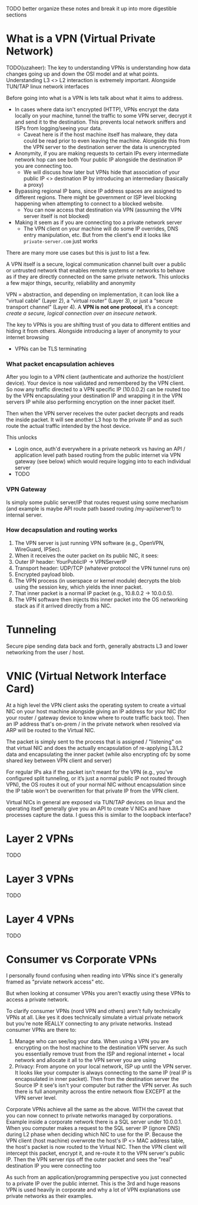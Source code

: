 
TODO better organize these notes and break it up into more digestible sections
# What is a VPN (Virtual Private Network)

TODO(uzaheer): The key to understanding VPNs is understanding how data changes going up and down the OSI model and at what points. Understanding L3 <> L2 interaction is extremely important. Alongside TUN/TAP linux network interfaces

Before going into what is a VPN is lets talk about what it aims to address.
- In cases where data isn't encrypted (HTTP), VPNs encrypt the data locally on your machine, tunnel the traffic to some VPN server, decrypt it and send it to the destination. This prevents local network sniffers and ISPs from logging/seeing your data.
	- Caveat here is if the host machine itself has malware, they data could be read prior to even leaving the machine. Alongside this from the VPN server to the destination server the data is unencrypted
- Anonymity, if you are making requests to certain IPs every intermediate network hop can see both Your public IP alongside the destination IP you are connecting too.
	- We will discuss how later but VPNs hide that association of your public IP <> destination IP by introducing an intermediary (basically a proxy)
- Bypassing regional IP bans, since IP address spaces are assigned to different regions. There might be government or ISP level blocking happening when attempting to connect to a blocked website.
	- You can now access that destination via VPN (assuming the VPN server itself is not blocked)
- Making it seem as if you are connecting too a private network server
	- The VPN client on your machine will do some IP overrides, DNS entry manipulation, etc. But from the client's end it looks like `private-server.com` just works
	
There are many more use cases but this is just to list a few.

A VPN itself is a secure, logical communication channel built over a public or untrusted network that enables remote systems or networks to behave as if they are directly connected on the same private network. This unlocks a few major things, security, reliability and anonymity 

VPN = abstraction, and depending on implementation, it can look like a “virtual cable” (Layer 2), a “virtual router” (Layer 3), or just a “secure transport channel” (Layer 4). A **VPN is not one protocol**, it’s a concept: _create a secure, logical connection over an insecure network_.

The key to VPNs is you are shifting trust of you data to different entities and hiding it from others. Alongside introducing a layer of anonymity to your internet browsing

- VPNs can be TLS terminating
### What packet encapsulation achieves

After you login to a VPN client (authenticate and authorize the host/client device). Your device is now validated and remembered by the VPN client. So now any traffic directed to a VPN specific IP (10.0.0.2) can be routed too by the VPN encapsulating your destination IP and wrapping it in the VPN servers IP while also performing encryption on the inner packet itself.

Then when the VPN server receives the outer packet decrypts and reads the inside packet. It will see another L3 hop to the private IP and as such route the actual traffic intended by the host device.

This unlocks
- Login once, auth'd everywhere in a private network vs having an API / application level path based routing from the public internet via VPN gateway (see below) which would require logging into to each individual server
- TODO

### VPN Gateway

Is simply some public server/IP that routes request using some mechanism (and example is maybe API route path based routing /my-api/server1) to internal server.

### How decapsulation and routing works

1. The VPN server is just running VPN software (e.g., OpenVPN, WireGuard, IPSec).
2. When it receives the outer packet on its public NIC, it sees:
3. Outer IP header: YourPublicIP → VPNServerIP
4. Transport header: UDP/TCP (whatever protocol the VPN tunnel runs on)
5. Encrypted payload blob.
6. The VPN process (in userspace or kernel module) decrypts the blob using the session key, which yields the inner packet.
7. That inner packet is a normal IP packet (e.g., 10.8.0.2 → 10.0.0.5).
8. The VPN software then injects this inner packet into the OS networking stack as if it arrived directly from a NIC.
# Tunneling

Secure pipe sending data back and forth, generally abstracts L3 and lower networking from the user / host.
# VNIC (Virtual Network Interface Card)

At a high level the VPN client asks the operating system to create a virtual NIC on your host machine alongside giving an IP address for your NIC (for your router / gateway device to know where to route traffic back too). Then an IP address that's on-prem / in the private network when resolved via ARP will be routed to the Virtual NIC.

The packet is simply sent to the process that is assigned / "listening" on that virtual NIC and does the actually encapsulation of re-applying L3/L2 data and encapsulating the inner packet (while also encrypting ofc by some shared key between VPN client and server)

For regular IPs aka if the packet isn’t meant for the VPN (e.g., you’ve configured split tunneling, or it’s just a normal public IP not routed through VPN), the OS routes it out of your normal NIC without encapsulation since the IP table won't be overwritten for that private IP from the VPN client.

Virtual NICs in general are exposed via TUN/TAP devices on linux and the operating itself generally give you an API to create V NICs and have processes capture the data. I guess this is similar to the loopback interface?
# Layer 2 VPNs

TODO
# Layer 3 VPNs

TODO
# Layer 4 VPNs

TODO

# Consumer vs Corporate VPNs

I personally found confusing when reading into VPNs since it's generally framed as "prviate network access" etc. 

But when looking at consumer VPNs you aren't exactly using these VPNs to access a private network.

To clarify consumer VPNs (nord VPN and others) aren't fully technically VPNs at all. Like yes it does technically simulate a virtual private network but you're note REALLY connecting to any private networks. Instead consumer VPNs are there to:
1. Manage who can see/log your data. When using a VPN you are encrypting on the host machine to the destination VPN server. As such you essentially remove trust from the ISP and regional internet + local network and allocate it all to the VPN server you are using
2. Privacy: From anyone on your local network, ISP up until the VPN server. It looks like your computer is always connecting to the same IP (real IP is encapsulated in inner packet). Then from the destination server the Source IP it see's isn't your computer but rather the VPN server. As such there is full anonymity across the entire network flow EXCEPT at the VPN server level.

Corporate VPNs achieve all the same as the above. WITH the caveat that you can now connect to private networks managed by corporations. Example inside a corporate network there is a SQL server under 10.0.0.1. When you computer makes a request to the SQL server IP (ignore DNS) during L2 phase when deciding which NIC to use for the IP. Because the VPN client (host machine) overwrote the host's IP <> MAC address table, the host's packet is now routed to the Virtual NIC. Then the VPN client will intercept this packet, encrypt it, and re-route it to the VPN server's public IP. Then the VPN server rips off the outer packet and sees the "real" destination IP you were connecting too

As such from an application/programming perspective you just connected to a private IP over the public internet. This is the 3rd and huge reasons VPN is used heavily in corporate and why a lot of VPN explanations use private networks as their examples.